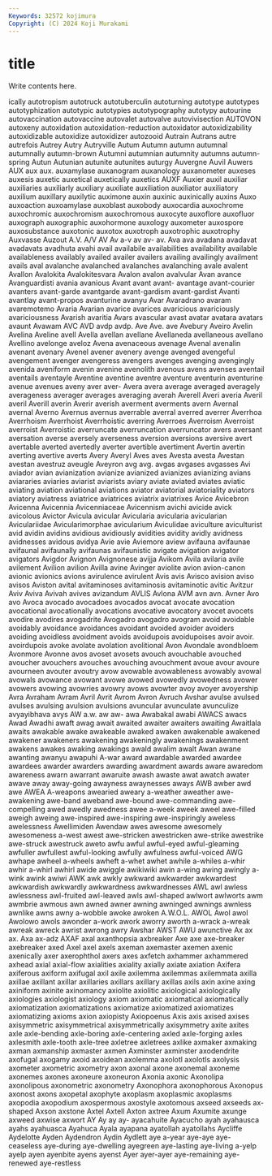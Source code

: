 ```yaml
---
Keywords: 32572 kojimura
Copyright: (C) 2024 Koji Murakami
---
```


# title

Write contents here.



ically autotropism autotruck autotuberculin autoturning autotype
autotypes autotyphization autotypic autotypies autotypography autotypy autourine autovaccination autovaccine autovalet
autovalve autovivisection AUTOVON autoxeny autoxidation autoxidation-reduction autoxidator autoxidizability autoxidizable autoxidize
autoxidizer autozooid Autrain Autrans autre autrefois Autrey Autry Autryville Autum
Autumn autumn autumnal autumnally autumn-brown Autumni autumnian autumnity autumns autumn-spring
Autun Autunian autunite autunites auturgy Auvergne Auvil Auwers AUX aux
aux. auxamylase auxanogram auxanology auxanometer auxeses auxesis auxetic auxetical auxetically
auxetics AUXF Auxier auxil auxiliar auxiliaries auxiliarly auxiliary auxiliate auxiliation
auxiliator auxiliatory auxilium auxillary auxilytic auximone auxin auxinic auxinically auxins
Auxo auxoaction auxoamylase auxoblast auxobody auxocardia auxochrome auxochromic auxochromism auxochromous
auxocyte auxoflore auxofluor auxograph auxographic auxohormone auxology auxometer auxospore auxosubstance
auxotonic auxotox auxotroph auxotrophic auxotrophy Auxvasse Auzout A.V. A/V AV
Av a-v av av- av. Ava ava avadana avadavat avadavats
avadhuta avahi avail availabile availabilities availability available availableness availably availed
availer availers availing availingly availment avails aval avalanche avalanched avalanches
avalanching avale avalent Avallon Avalokita Avalokitesvara Avalon avalon avalvular Avan
avance Avanguardisti avania avanious Avant avant avant- avantage avant-courier avanters
avant-garde avantgarde avant-gardism avant-gardist Avanti avantlay avant-propos avanturine avanyu Avar
Avaradrano avaram avaremotemo Avaria Avarian avarice avarices avaricious avariciously avariciousness
Avarish avaritia Avars avascular avast avatar avatara avatars avaunt Avawam
AVC AVD avdp avdp. Ave Ave. ave Avebury Aveiro Avelin
Avelina Aveline avell Avella avellan avellane Avellaneda avellaneous avellano Avellino
avelonge aveloz Avena avenaceous avenage Avenal avenalin avenant avenary Avenel
avener avenery avenge avenged avengeful avengement avenger avengeress avengers avenges
avenging avengingly avenida aveniform avenin avenine avenolith avenous avens avenses
aventail aventails aventayle Aventine aventine aventre aventure aventurin aventurine avenue
avenues aveny aver aver- Avera avera average averaged averagely averageness
averager averages averaging averah Averell Averi averia Averil averil Averill
averin Averir averish averment averments avern Avernal avernal Averno Avernus
avernus averrable averral averred averrer Averrhoa Averrhoism Averrhoist Averrhoistic averring
Averroes Averroism Averroist averroist Averroistic averruncate averruncation averruncator avers aversant
aversation averse aversely averseness aversion aversions aversive avert avertable averted
avertedly averter avertible avertiment Avertin avertin averting avertive averts Avery
Averyl Aves aves Avesta avesta Avestan avestan avestruz aveugle Aveyron
avg avg. avgas avgases avgasses Avi aviador avian avianization avianize
avianized avianizes avianizing avians aviararies aviaries aviarist aviarists aviary aviate
aviated aviates aviatic aviating aviation aviational aviations aviator aviatorial aviatoriality
aviators aviatory aviatress aviatrice aviatrices aviatrix aviatrixes Avice Avicebron Avicenna
Avicennia Avicenniaceae Avicennism avichi avicide avick avicolous Avictor Avicula avicular
Avicularia avicularia avicularian Aviculariidae Avicularimorphae avicularium Aviculidae aviculture aviculturist avid
avidin avidins avidious avidiously avidities avidity avidly avidness avidnesses avidous
avidya Avie avie Aviemore aview avifauna avifaunae avifaunal avifaunally avifaunas
avifaunistic avigate avigation avigator avigators Avigdor Avignon Avignonese avijja Avikom
Avila avilaria avile avilement Avilion avilion Avilla avine Avinger aviolite
avion avion-canon avionic avionics avions avirulence avirulent Avis avis Avisco
avision aviso avisos Aviston avital avitaminoses avitaminosis avitaminotic avitic Avitzur
Aviv Aviva Avivah avives avizandum AVLIS Avlona AVM avn avn.
Avner Avo avo Avoca avocado avocadoes avocados avocat avocate avocation
avocational avocationally avocations avocative avocatory avocet avocets avodire avodires avogadrite
Avogadro avogadro avogram avoid avoidable avoidably avoidance avoidances avoidant avoided
avoider avoiders avoiding avoidless avoidment avoids avoidupois avoidupoises avoir avoir.
avoirdupois avoke avolate avolation avolitional Avon Avondale avondbloem Avonmore Avonne
avos avoset avosets avouch avouchable avouched avoucher avouchers avouches avouching
avouchment avoue avour avoure avourneen avouter avoutry avow avowable avowableness
avowably avowal avowals avowance avowant avowe avowed avowedly avowedness avower
avowers avowing avowries avowry avows avowter avoy avoyer avoyership Avra
Avraham Avram Avril Avrit Avrom Avron Avruch Avshar avulse avulsed
avulses avulsing avulsion avulsions avuncular avunculate avunculize avyayibhava avys AW
a.w. aw aw- awa Awabakal awabi AWACS awacs Awad Awadhi
awaft awag await awaited awaiter awaiters awaiting Awaitlala awaits awakable
awake awakeable awaked awaken awakenable awakened awakener awakeners awakening awakeningly
awakenings awakenment awakens awakes awaking awakings awald awalim awalt Awan
awane awanting awanyu awapuhi A-war award awardable awarded awardee awardees
awarder awarders awarding awardment awards aware awaredom awareness awarn awarrant
awaruite awash awaste awat awatch awater awave away away-going awayness
awaynesses aways AWB awber awd awe AWEA A-weapons awearied aweary
a-weather aweather awe-awakening awe-band aweband awe-bound awe-commanding awe-compelling awed awedly
awedness awee a-week aweek aweel awe-filled aweigh aweing awe-inspired awe-inspiring
awe-inspiringly aweless awelessness Awellimiden Awendaw awes awesome awesomely awesomeness a-west
awest awe-stricken awestricken awe-strike awestrike awe-struck awestruck aweto awfu awful
awful-eyed awful-gleaming awfuller awfullest awful-looking awfully awfulness awful-voiced AWG awhape
awheel a-wheels awheft a-whet awhet awhile a-whiles a-whir awhir a-whirl
awhirl awide awiggle awikiwiki awin a-wing awing awingly a-wink awink
awiwi AWK awk awkly awkward awkwarder awkwardest awkwardish awkwardly awkwardness
awkwardnesses AWL awl awless awlessness awl-fruited awl-leaved awls awl-shaped awlwort
awlworts awm awmbrie awmous awn awned awner awning awninged awnings
awnless awnlike awns awny a-wobble awoke awoken A.W.O.L. AWOL Awol
awol Awolowo awols awonder a-work awork aworry aworth a-wrack a-wreak
awreak awreck awrist awrong awry Awshar AWST AWU awunctive Ax
ax ax. Axa ax-adz AXAF axal axanthopsia axbreaker Axe axe
axe-breaker axebreaker axed Axel axel axels axeman axemaster axemen axenic
axenically axer axerophthol axers axes axfetch axhammer axhammered axhead axial
axial-flow axialities axiality axially axiate axiation Axifera axiferous axiform axifugal
axil axile axilemma axilemmas axilemmata axilla axillae axillant axillar axillaries
axillars axillary axillas axils axin axine axing axiniform axinite axinomancy
axiolite axiolitic axiological axiologically axiologies axiologist axiology axiom axiomatic axiomatical
axiomatically axiomatization axiomatizations axiomatize axiomatized axiomatizes axiomatizing axioms axion axiopisty
Axiopoenus Axis axis axised axises axisymmetric axisymmetrical axisymmetrically axisymmetry axite
axites axle axle-bending axle-boring axle-centering axled axle-forging axles axlesmith axle-tooth
axle-tree axletree axletrees axlike axmaker axmaking axman axmanship axmaster axmen
Axminster axminster axodendrite axofugal axogamy axoid axoidean axolemma axolotl axolotls
axolysis axometer axometric axometry axon axonal axone axonemal axoneme axonemes
axones axoneure axoneuron Axonia axonic Axonolipa axonolipous axonometric axonometry Axonophora
axonophorous Axonopus axonost axons axopetal axophyte axoplasm axoplasmic axoplasms axopodia
axopodium axospermous axostyle axotomous axseed axseeds ax-shaped Axson axstone Axtel
Axtell Axton axtree Axum Axumite axunge axweed axwise axwort AY
Ay ay ay- ayacahuite Ayacucho ayah ayahausca ayahs ayahuasca Ayahuca
Ayala ayapana ayatollah ayatollahs Aycliffe Aydelotte Ayden Aydendron Aydin Aydlett
aye a-year aye-aye aye-ceaseless aye-during aye-dwelling ayegreen aye-lasting aye-living a-yelp
ayelp ayen ayenbite ayens ayenst Ayer ayer-ayer aye-remaining aye-renewed aye-restless
